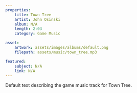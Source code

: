 ```yaml
---
properties:
    title: Town Tree
    artist: John Osinski
    album: N/A
    length: 2:03
    category: Game Music

asset:
    artwork: assets/images/albums/default.png
    filepath: assets/music/town_tree.mp3

featured:
    subject: N/A
    link: N/A
---
```

Default text describing the game music track for Town Tree.

